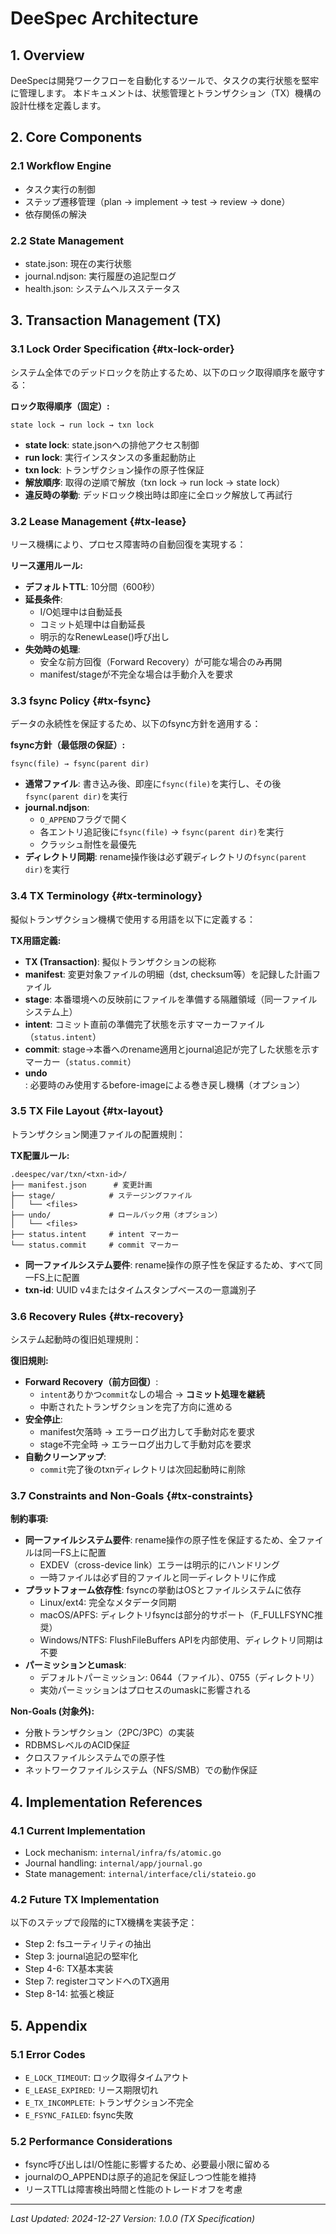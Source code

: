 # DeeSpec Architecture

## 1. Overview

DeeSpecは開発ワークフローを自動化するツールで、タスクの実行状態を堅牢に管理します。
本ドキュメントは、状態管理とトランザクション（TX）機構の設計仕様を定義します。

## 2. Core Components

### 2.1 Workflow Engine
- タスク実行の制御
- ステップ遷移管理（plan → implement → test → review → done）
- 依存関係の解決

### 2.2 State Management
- state.json: 現在の実行状態
- journal.ndjson: 実行履歴の追記型ログ
- health.json: システムヘルスステータス

## 3. Transaction Management (TX)

### 3.1 Lock Order Specification {#tx-lock-order}

システム全体でのデッドロックを防止するため、以下のロック取得順序を厳守する：

**ロック取得順序（固定）:**
```
state lock → run lock → txn lock
```

- **state lock**: state.jsonへの排他アクセス制御
- **run lock**: 実行インスタンスの多重起動防止
- **txn lock**: トランザクション操作の原子性保証
- **解放順序**: 取得の逆順で解放（txn lock → run lock → state lock）
- **違反時の挙動**: デッドロック検出時は即座に全ロック解放して再試行

### 3.2 Lease Management {#tx-lease}

リース機構により、プロセス障害時の自動回復を実現する：

**リース運用ルール:**
- **デフォルトTTL**: 10分間（600秒）
- **延長条件**:
  - I/O処理中は自動延長
  - コミット処理中は自動延長
  - 明示的なRenewLease()呼び出し
- **失効時の処理**:
  - 安全な前方回復（Forward Recovery）が可能な場合のみ再開
  - manifest/stageが不完全な場合は手動介入を要求

### 3.3 fsync Policy {#tx-fsync}

データの永続性を保証するため、以下のfsync方針を適用する：

**fsync方針（最低限の保証）:**
```
fsync(file) → fsync(parent dir)
```

- **通常ファイル**: 書き込み後、即座に`fsync(file)`を実行し、その後`fsync(parent dir)`を実行
- **journal.ndjson**:
  - `O_APPEND`フラグで開く
  - 各エントリ追記後に`fsync(file)` → `fsync(parent dir)`を実行
  - クラッシュ耐性を最優先
- **ディレクトリ同期**: rename操作後は必ず親ディレクトリの`fsync(parent dir)`を実行

### 3.4 TX Terminology {#tx-terminology}

擬似トランザクション機構で使用する用語を以下に定義する：

**TX用語定義:**
- **TX (Transaction)**: 擬似トランザクションの総称
- **manifest**: 変更対象ファイルの明細（dst, checksum等）を記録した計画ファイル
- **stage**: 本番環境への反映前にファイルを準備する隔離領域（同一ファイルシステム上）
- **intent**: コミット直前の準備完了状態を示すマーカーファイル（`status.intent`）
- **commit**: stage→本番へのrename適用とjournal追記が完了した状態を示すマーカー（`status.commit`）
- **undo**: 必要時のみ使用するbefore-imageによる巻き戻し機構（オプション）

### 3.5 TX File Layout {#tx-layout}

トランザクション関連ファイルの配置規則：

**TX配置ルール:**
```
.deespec/var/txn/<txn-id>/
├── manifest.json      # 変更計画
├── stage/            # ステージングファイル
│   └── <files>
├── undo/             # ロールバック用（オプション）
│   └── <files>
├── status.intent     # intent マーカー
└── status.commit     # commit マーカー
```

- **同一ファイルシステム要件**: rename操作の原子性を保証するため、すべて同一FS上に配置
- **txn-id**: UUID v4またはタイムスタンプベースの一意識別子

### 3.6 Recovery Rules {#tx-recovery}

システム起動時の復旧処理規則：

**復旧規則:**
- **Forward Recovery（前方回復）**:
  - `intent`ありかつ`commit`なしの場合 → **コミット処理を継続**
  - 中断されたトランザクションを完了方向に進める
- **安全停止**:
  - manifest欠落時 → エラーログ出力して手動対応を要求
  - stage不完全時 → エラーログ出力して手動対応を要求
- **自動クリーンアップ**:
  - `commit`完了後のtxnディレクトリは次回起動時に削除

### 3.7 Constraints and Non-Goals {#tx-constraints}

**制約事項:**
- **同一ファイルシステム要件**: rename操作の原子性を保証するため、全ファイルは同一FS上に配置
  - EXDEV（cross-device link）エラーは明示的にハンドリング
  - 一時ファイルは必ず目的ファイルと同一ディレクトリに作成
- **プラットフォーム依存性**: fsyncの挙動はOSとファイルシステムに依存
  - Linux/ext4: 完全なメタデータ同期
  - macOS/APFS: ディレクトリfsyncは部分的サポート（F_FULLFSYNC推奨）
  - Windows/NTFS: FlushFileBuffers APIを内部使用、ディレクトリ同期は不要
- **パーミッションとumask**:
  - デフォルトパーミッション: 0644（ファイル）、0755（ディレクトリ）
  - 実効パーミッションはプロセスのumaskに影響される

**Non-Goals (対象外):**
- 分散トランザクション（2PC/3PC）の実装
- RDBMSレベルのACID保証
- クロスファイルシステムでの原子性
- ネットワークファイルシステム（NFS/SMB）での動作保証

## 4. Implementation References

### 4.1 Current Implementation
- Lock mechanism: `internal/infra/fs/atomic.go`
- Journal handling: `internal/app/journal.go`
- State management: `internal/interface/cli/stateio.go`

### 4.2 Future TX Implementation
以下のステップで段階的にTX機構を実装予定：
- Step 2: fsユーティリティの抽出
- Step 3: journal追記の堅牢化
- Step 4-6: TX基本実装
- Step 7: registerコマンドへのTX適用
- Step 8-14: 拡張と検証

## 5. Appendix

### 5.1 Error Codes
- `E_LOCK_TIMEOUT`: ロック取得タイムアウト
- `E_LEASE_EXPIRED`: リース期限切れ
- `E_TX_INCOMPLETE`: トランザクション不完全
- `E_FSYNC_FAILED`: fsync失敗

### 5.2 Performance Considerations
- fsync呼び出しはI/O性能に影響するため、必要最小限に留める
- journalのO_APPENDは原子的追記を保証しつつ性能を維持
- リースTTLは障害検出時間と性能のトレードオフを考慮

---
*Last Updated: 2024-12-27*
*Version: 1.0.0 (TX Specification)*